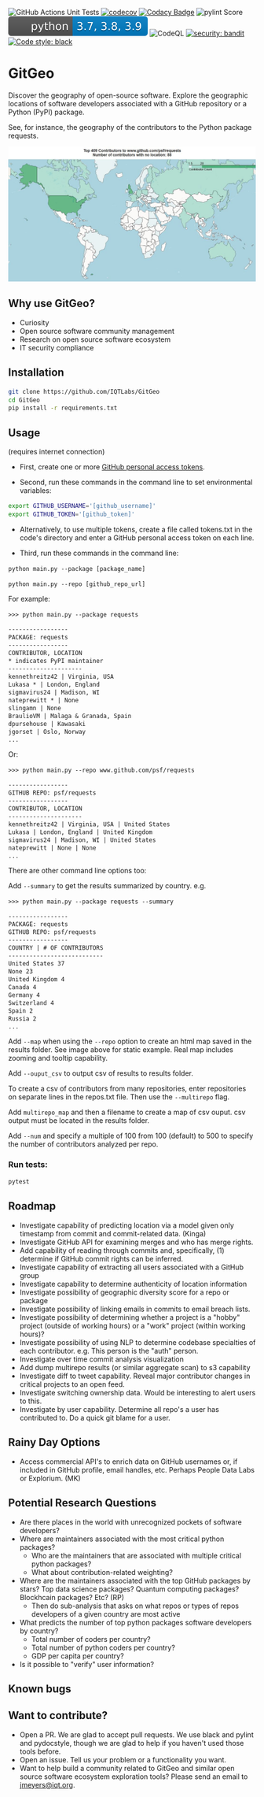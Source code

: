 ![GitHub Actions Unit Tests](https://github.com/IQTLabs/GitGeo/workflows/Python%20package/badge.svg)
[![codecov](https://codecov.io/gh/IQTLabs/GitGeo/branch/main/graph/badge.svg?token=W5DVGL0VMN)](https://codecov.io/gh/IQTLabs/GitGeo)
[![Codacy Badge](https://api.codacy.com/project/badge/Grade/5eb7fb4f74b04e83b0ce967a75b460f5)](https://app.codacy.com/gh/IQTLabs/GitGeo?utm_source=github.com&utm_medium=referral&utm_content=IQTLabs/GitGeo&utm_campaign=Badge_Grade)
![pylint Score](https://mperlet.github.io/pybadge/badges/10.svg)
![Python Versions Supported](https://github.com/IQTLabs/GitGeo/blob/main/badges/python_versions_supported.svg)
![CodeQL](https://github.com/IQTLabs/GitGeo/workflows/CodeQL/badge.svg)
[![security: bandit](https://img.shields.io/badge/security-bandit-yellow.svg)](https://github.com/PyCQA/bandit)
[![Code style: black](https://img.shields.io/badge/code%20style-black-000000.svg)](https://github.com/psf/black)

# GitGeo
Discover the geography of open-source software. Explore the geographic locations of software developers associated with a GitHub repository or a Python (PyPI) package.

See, for instance, the geography of the contributors to the Python package requests.

![map_image](map_image.JPG)

## Why use GitGeo?
-  Curiosity
-  Open source software community management
-  Research on open source software ecosystem
-  IT security compliance

## Installation

```bash
git clone https://github.com/IQTLabs/GitGeo
cd GitGeo
pip install -r requirements.txt
```

## Usage

(requires internet connection)

- First, create one or more [GitHub personal access tokens](https://docs.github.com/en/github/authenticating-to-github/creating-a-personal-access-token).

- Second, run these commands in the command line to set environmental variables:
```bash
export GITHUB_USERNAME='[github_username]'
export GITHUB_TOKEN='[github_token]'
```

- Alternatively, to use multiple tokens, create a file called tokens.txt in the code's directory and enter
  a GitHub personal access token on each line.
  
- Third, run these commands in the command line:

```python main.py --package [package_name]```

```python main.py --repo [github_repo_url]```

For example:

```>>> python main.py --package requests```

```
-----------------
PACKAGE: requests
-----------------
CONTRIBUTOR, LOCATION
* indicates PyPI maintainer
---------------------
kennethreitz42 | Virginia, USA
Lukasa * | London, England
sigmavirus24 | Madison, WI
nateprewitt * | None
slingamn | None
BraulioVM | Malaga & Granada, Spain
dpursehouse | Kawasaki
jgorset | Oslo, Norway
...
```

Or:

```>>> python main.py --repo www.github.com/psf/requests```

```
-----------------
GITHUB REPO: psf/requests
-----------------
CONTRIBUTOR, LOCATION
---------------------
kennethreitz42 | Virginia, USA | United States
Lukasa | London, England | United Kingdom
sigmavirus24 | Madison, WI | United States
nateprewitt | None | None
...
```

There are other command line options too:

Add ```--summary``` to get the results summarized by country. e.g.

```>>> python main.py --package requests --summary```

```
-----------------
PACKAGE: requests
GITHUB REPO: psf/requests
-----------------
COUNTRY | # OF CONTRIBUTORS
---------------------------
United States 37
None 23
United Kingdom 4
Canada 4
Germany 4
Switzerland 4
Spain 2
Russia 2
...
```

Add ```--map``` when using the ```--repo``` option to create an html map
saved in the results folder. See image above for static example. Real map
includes zooming and tooltip capability.

Add ```--ouput_csv``` to output csv of results to results folder.

To create a csv of contributors from many repositories, enter repositories
on separate lines in the repos.txt file. Then use the ```--multirepo``` flag.

Add ```multirepo_map``` and then a filename to create a map of csv ouput. csv output must be located in the results folder.

Add ```--num``` and specify a multiple of 100 from 100 (default) to 500 to
specify the number of contributors analyzed per repo.

### Run tests:

```bash
pytest
```

## Roadmap

-  Investigate capability of predicting location via a model given only timestamp from commit and commit-related data. (Kinga)
-  Investigate GitHub API for examining merges and who has merge rights.
-  Add capability of reading through commits and, specifically, (1) determine if GitHub commit rights can be inferred.
-  Investigate capability of extracting all users associated with a GitHub group
-  Investigate capability to determine authenticity of location information
-  Investigate possibility of geographic diversity score for a repo or package
-  Investigate possibility of linking emails in commits to email breach lists.
-  Investigate possibility of determining whether a project is a "hobby" project (outside of working hours) or a "work" project (within working hours)?
-  Investigate possibility of using NLP to determine codebase specialties of each contributor. e.g.
  This person is the "auth" person.
-  Investigate over time commit analysis visualization
-  Add dump multirepo results (or similar aggregate scan) to s3 capability
-  Investigate diff to tweet capability. Reveal major contributor changes in critical projects to an open feed.
-  Investigate switching ownership data. Would be interesting to alert users to this.
-  Investigate by user capability. Determine all repo's a user has contributed to. Do a quick git blame for a user.

## Rainy Day Options

-  Access commercial API's to enrich data on GitHub usernames or, if included in GitHub profile, email handles, etc. Perhaps People Data Labs or Explorium. (MK)

## Potential Research Questions

- Are there places in the world with unrecognized pockets of software developers?
- Where are maintainers associated with the most critical python packages?
	- Who are the maintainers that are associated with multiple critical python packages?
	- What about contribution-related weighting?
- Where are the maintainers associated with the top GitHub packages by stars? Top data science packages? Quantum computing packages? Blockhcain packages? Etc? (RP)
	- Then do sub-analysis that asks on what repos or types of repos developers of a given country are most active
- What predicts the number of top python packages software developers by country?
	- Total number of coders per country?
	- Total number of python coders per country?
	- GDP per capita per country?
- Is it possible to "verify" user information?

## Known bugs

## Want to contribute?

- Open a PR. We are glad to accept pull requests. We use black and pylint and
  pydocstyle, though we are glad to help if you haven't used those tools before.
- Open an issue. Tell us your problem or a functionality you want.
- Want to help build a community related to GitGeo and similar open source software
  ecosystem exploration tools? Please send an email to jmeyers@iqt.org.
